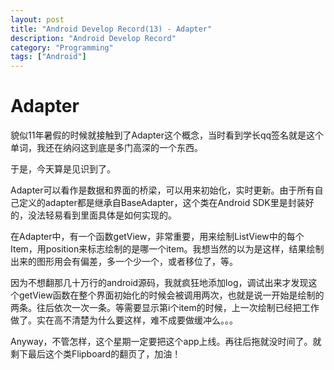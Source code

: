 ```yaml
---
layout: post
title: "Android Develop Record(13) - Adapter"
description: "Android Develop Record"
category: "Programming"
tags: ["Android"]
---
```


# Adapter

貌似11年暑假的时候就接触到了Adapter这个概念，当时看到学长qq签名就是这个单词，我还在纳闷这到底是多门高深的一个东西。

于是，今天算是见识到了。

Adapter可以看作是数据和界面的桥梁，可以用来初始化，实时更新。由于所有自己定义的adapter都是继承自BaseAdapter，这个类在Android SDK里是封装好的，没法轻易看到里面具体是如何实现的。

在Adapter中，有一个函数getView，非常重要，用来绘制ListView中的每个Item，用position来标志绘制的是哪一个item。我想当然的以为是这样，结果绘制出来的图形用会有偏差，多一个少一个，或者移位了，等。

因为不想翻那几十万行的android源码，我就疯狂地添加log，调试出来才发现这个getView函数在整个界面初始化的时候会被调用两次，也就是说一开始是绘制的两条。往后依次一次一条。等需要显示第i个item的时候，上一次绘制已经把工作做了。实在高不清楚为什么要这样，难不成要做缓冲么。。。

Anyway，不管怎样，这个星期一定要把这个app上线。再往后拖就没时间了。就剩下最后这个类Flipboard的翻页了，加油！
